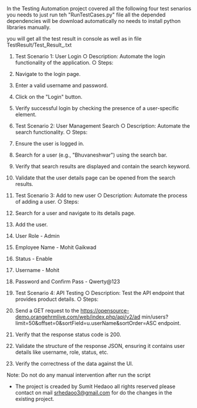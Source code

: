 In the Testing Automation project covered all the following four test senarios
you needs to just run teh  "RunTestCases.py" file all the depended dependencies will be
download automatically no needs to install python libraries manually.

you will get all the test result in console as well as in file TestResult/Test_Result_<time>.txt

1. Test Scenario 1: User Login
○ Description: Automate the login functionality of the application.
○ Steps:
1. Navigate to the login page.
2. Enter a valid username and password.
3. Click on the "Login" button.
4. Verify successful login by checking the presence of a user-specific
element.

2. Test Scenario 2: User Management Search
○ Description: Automate the search functionality.
○ Steps:
1. Ensure the user is logged in.
2. Search for a user (e.g., "Bhuvaneshwar") using the search bar.
3. Verify that search results are displayed and contain the search
keyword.
4. Validate that the user details page can be opened from the search
results.

3. Test Scenario 3: Add to new user
○ Description: Automate the process of adding a user.
○ Steps:
1. Search for a user and navigate to its details page.
2. Add the user.
1. User Role - Admin
2. Employee Name - Mohit Gaikwad
3. Status - Enable
4. Username - Mohit
5. Password and Confirm Pass - Qwerty@123

4. Test Scenario 4: API Testing
○ Description: Test the API endpoint that provides product details.
○ Steps:
1. Send a GET request to the
https://opensource-demo.orangehrmlive.com/web/index.php/api/v2/ad
min/users?limit=50&offset=0&sortField=u.userName&sortOrder=ASC
endpoint.
2. Verify that the response status code is 200.
3. Validate the structure of the response JSON, ensuring it contains user
details like username, role, status, etc.
4. Verify the correctness of the data against the UI.


Note: Do not do any manual intervention after run the script
- The project is creaded by Sumit Hedaoo all rights reserved please contact on mail srhedaoo3@gmail.com for do the changes in the existing project.
